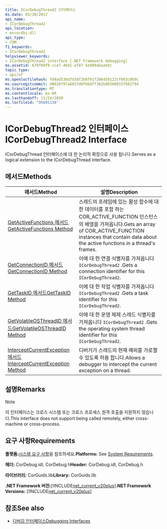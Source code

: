 ```yaml
---
title: ICorDebugThread2 인터페이스
ms.date: 03/30/2017
api_name:
- ICorDebugThread2
api_location:
- mscordbi.dll
api_type:
- COM
f1_keywords:
- ICorDebugThread2
helpviewer_keywords:
- ICorDebugThread2 interface [.NET Framework debugging]
ms.assetid: 678f89f9-cce7-46d1-af87-5e989abaa93c
topic_type:
- apiref
ms.openlocfilehash: fd4ad536d7d3df2b8f91f206459122cf083c8b9c
ms.sourcegitcommit: d8020797a6657d0fbbdff362b80300815f682f94
ms.translationtype: MT
ms.contentlocale: ko-KR
ms.lasthandoff: 11/24/2020
ms.locfileid: "95691138"
---
```

# <a name="icordebugthread2-interface"></a><span data-ttu-id="11632-102">ICorDebugThread2 인터페이스</span><span class="sxs-lookup"><span data-stu-id="11632-102">ICorDebugThread2 Interface</span></span>

<span data-ttu-id="11632-103">ICorDebugThread 인터페이스에 대 한 논리적 확장으로 사용 됩니다.</span><span class="sxs-lookup"><span data-stu-id="11632-103">Serves as a logical extension to the ICorDebugThread interface.</span></span>  
  
## <a name="methods"></a><span data-ttu-id="11632-104">메서드</span><span class="sxs-lookup"><span data-stu-id="11632-104">Methods</span></span>  
  
|<span data-ttu-id="11632-105">메서드</span><span class="sxs-lookup"><span data-stu-id="11632-105">Method</span></span>|<span data-ttu-id="11632-106">설명</span><span class="sxs-lookup"><span data-stu-id="11632-106">Description</span></span>|  
|------------|-----------------|  
|[<span data-ttu-id="11632-107">GetActiveFunctions 메서드</span><span class="sxs-lookup"><span data-stu-id="11632-107">GetActiveFunctions Method</span></span>](icordebugthread2-getactivefunctions-method.md)|<span data-ttu-id="11632-108">스레드의 프레임에 있는 활성 함수에 대 한 데이터를 포함 하는 COR_ACTIVE_FUNCTION 인스턴스의 배열을 가져옵니다.</span><span class="sxs-lookup"><span data-stu-id="11632-108">Gets an array of COR_ACTIVE_FUNCTION instances that contain data about the active functions in a thread's frames.</span></span>|  
|[<span data-ttu-id="11632-109">GetConnectionID 메서드</span><span class="sxs-lookup"><span data-stu-id="11632-109">GetConnectionID Method</span></span>](icordebugthread2-getconnectionid-method.md)|<span data-ttu-id="11632-110">이에 대 한 연결 식별자를 가져옵니다 `ICorDebugThread2` .</span><span class="sxs-lookup"><span data-stu-id="11632-110">Gets a connection identifier for this `ICorDebugThread2`.</span></span>|  
|[<span data-ttu-id="11632-111">GetTaskID 메서드</span><span class="sxs-lookup"><span data-stu-id="11632-111">GetTaskID Method</span></span>](icordebugthread2-gettaskid-method.md)|<span data-ttu-id="11632-112">이에 대 한 작업 식별자를 가져옵니다 `ICorDebugThread2` .</span><span class="sxs-lookup"><span data-stu-id="11632-112">Gets a task identifier for this `ICorDebugThread2`.</span></span>|  
|[<span data-ttu-id="11632-113">GetVolatileOSThreadID 메서드</span><span class="sxs-lookup"><span data-stu-id="11632-113">GetVolatileOSThreadID Method</span></span>](icordebugthread2-getvolatileosthreadid-method.md)|<span data-ttu-id="11632-114">이에 대 한 운영 체제 스레드 식별자를 가져옵니다 `ICorDebugThread2` .</span><span class="sxs-lookup"><span data-stu-id="11632-114">Gets the operating system thread identifier for this `ICorDebugThread2`.</span></span>|  
|[<span data-ttu-id="11632-115">InterceptCurrentException 메서드</span><span class="sxs-lookup"><span data-stu-id="11632-115">InterceptCurrentException Method</span></span>](icordebugthread2-interceptcurrentexception-method.md)|<span data-ttu-id="11632-116">디버거가 스레드의 현재 예외를 가로챌 수 있도록 허용 합니다.</span><span class="sxs-lookup"><span data-stu-id="11632-116">Allows a debugger to intercept the current exception on a thread.</span></span>|  
  
## <a name="remarks"></a><span data-ttu-id="11632-117">설명</span><span class="sxs-lookup"><span data-stu-id="11632-117">Remarks</span></span>  
  
> [!NOTE]
> <span data-ttu-id="11632-118">이 인터페이스는 크로스 시스템 또는 크로스 프로세스 원격 호출을 지원하지 않습니다.</span><span class="sxs-lookup"><span data-stu-id="11632-118">This interface does not support being called remotely, either cross-machine or cross-process.</span></span>  
  
## <a name="requirements"></a><span data-ttu-id="11632-119">요구 사항</span><span class="sxs-lookup"><span data-stu-id="11632-119">Requirements</span></span>  

 <span data-ttu-id="11632-120">**플랫폼:**[시스템 요구 사항](../../get-started/system-requirements.md)을 참조하세요.</span><span class="sxs-lookup"><span data-stu-id="11632-120">**Platforms:** See [System Requirements](../../get-started/system-requirements.md).</span></span>  
  
 <span data-ttu-id="11632-121">**헤더:** CorDebug.idl, CorDebug.h</span><span class="sxs-lookup"><span data-stu-id="11632-121">**Header:** CorDebug.idl, CorDebug.h</span></span>  
  
 <span data-ttu-id="11632-122">**라이브러리:** CorGuids.lib</span><span class="sxs-lookup"><span data-stu-id="11632-122">**Library:** CorGuids.lib</span></span>  
  
 <span data-ttu-id="11632-123">**.NET Framework 버전:**[!INCLUDE[net_current_v20plus](../../../../includes/net-current-v20plus-md.md)]</span><span class="sxs-lookup"><span data-stu-id="11632-123">**.NET Framework Versions:** [!INCLUDE[net_current_v20plus](../../../../includes/net-current-v20plus-md.md)]</span></span>  
  
## <a name="see-also"></a><span data-ttu-id="11632-124">참조</span><span class="sxs-lookup"><span data-stu-id="11632-124">See also</span></span>

- [<span data-ttu-id="11632-125">디버깅 인터페이스</span><span class="sxs-lookup"><span data-stu-id="11632-125">Debugging Interfaces</span></span>](debugging-interfaces.md)
